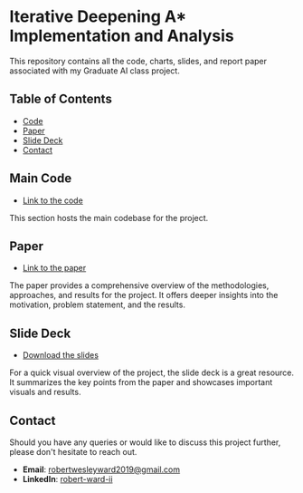# Iterative Deepening A* Implementation and Analysis
This repository contains all the code, charts, slides, and report paper associated with my Graduate AI class project.

## Table of Contents
- [Code](#15PuzzleSolver.cpp)
- [Paper](#Iterative_Deepening_AStar_for_the_fifteen_puzzle_An_AnalysisFinal.pdf)
- [Slide Deck](#IDAStar_for_the_15-puzzle_an_analysis)
- [Contact](#contact)

## Main Code
- [Link to the code](https://github.com/Robert-W-Ward/IDAStarAnalysis/blob/main/15PuzzleSolver.cpp)

This section hosts the main codebase for the project.

## Paper
- [Link to the paper](https://github.com/Robert-W-Ward/IDAStarAnalysis/blob/main/Iterative_Deepening_AStar_for_the_fifteen_puzzle__An_AnalysisFinal.pdf)

The paper provides a comprehensive overview of the methodologies, approaches, and results for the project. It offers deeper insights into the motivation, problem statement, and the results.

## Slide Deck
- [Download the slides](https://github.com/Robert-W-Ward/IDAStarAnalysis/raw/main/IDAStar_for_the_15-puzzle_an_analysis.pptx)

For a quick visual overview of the project, the slide deck is a great resource. It summarizes the key points from the paper and showcases important visuals and results.

## Contact

Should you have any queries or would like to discuss this project further, please don't hesitate to reach out. 
- **Email**: [robertwesleyward2019@gmail.com](mailto:robertwesleyward2019@gmail.com)
- **LinkedIn**: [robert-ward-ii](https://www.linkedin.com/in/robert-ward-ii/)
